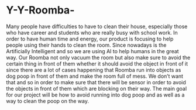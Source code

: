 # Y-Y-Roomba-
Many people have difficulties to have to clean their house, especially those who have career and students who are really busy with school work. In order to have human time and energy, our product is focusing to help people using their hands to clean the room. Since nowadays is the Artificially Intelligent and so we are using AI to help humans in the great way.  Our Roomba not only vacuum the room but also make sure to avoid the certain thing in front of them whether it should avoid the object in front of it since there are a lot of cases happening that Roomba run into objects as dog poop in front of them and make the room full of mess. We don’t want that and so in order to make sure that there will be sensor in order to avoid the objects in front of them which are blocking on their way.  The main goal for our project will be how to avoid running into dog poop and as well as a way to clean the poop on the way. 
 
